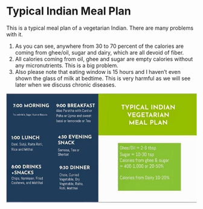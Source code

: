 # Typical Indian Meal Plan

This is a typical meal plan of a vegetarian Indian. There are many problems with it. 
1. As you can see, anywhere from 30 to 70 percent of the calories are coming from ghee/oil, sugar and dairy, which are all devoid of fiber.
2. All calories coming from oil, ghee and sugar are empty calories without any micronutrients. This is a big problem. 
4. Also please note that eating window is 15 hours and I haven’t even shown the glass of milk at bedtime. This is very harmful as we will see later when we discuss chronic diseases.

![Typical Indian Meal Plan](./images/typical_indian_meal.jpeg)